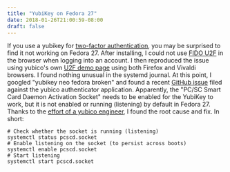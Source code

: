 ```yaml
---
title: "YubiKey on Fedora 27"
date: 2018-01-26T21:00:59-08:00
draft: false
---
```


If you use a yubikey for [two-factor authentication](https://en.wikipedia.org/wiki/Multi-factor_authentication), you may be surprised to find it not working on Fedora 27. After installing, I could not use [FIDO U2F](https://www.yubico.com/solutions/fido-u2f/) in the browser when logging into an account. I then reproduced the issue using yubico's own [U2F demo page](https://demo.yubico.com/u2f?tab=register) using both Firefox and Vivaldi browsers. I found nothing unusual in the systemd journal. At this point, I googled "yubikey neo fedora broken" and found a recent [GitHub issue](https://github.com/Yubico/yubioath-desktop/issues/192) filed against the yubico authenticator application. Apparently, the "PC/SC Smart Card Daemon Activation Socket" needs to be enabled for the YubiKey to work, but it is not enabled or running (listening) by default in Fedora 27. Thanks to the [effort of a yubico engineer](https://github.com/Yubico/yubioath-desktop/issues/192#issuecomment-334407086), I found the root cause and fix. In short:

```
# Check whether the socket is running (listening)
systemctl status pcscd.socket
# Enable listening on the socket (to persist across boots)
systemctl enable pcscd.socket
# Start listening
systemctl start pcscd.socket
```
